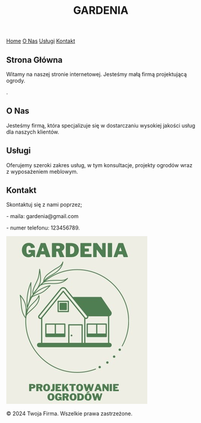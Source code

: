 <!DOCTYPE html>
<html lang="pl">
<head>
    <meta charset="UTF-8">
    <meta name="viewport" content="width=device-width, initial-scale=1.0">
    <title>Gardenia</title>
    <link rel="stylesheet" href="styles.css">
</head>
<body>
    <header>
        <h1>GARDENIA</h1>
    </header>
    <nav>
        <a href="#home">Home</a>
        <a href="#about">O Nas</a>
        <a href="#services">Usługi</a>
        <a href="#contact">Kontakt</a>
    </nav>
    <div class="container">
        <section id="home">
            <h2>Strona Główna</h2>
            <p>Witamy na naszej stronie internetowej. Jesteśmy małą firmą projektującą ogrody.</p>
</p>.</p>
        </section>
        <section id="about">
            <h2>O Nas</h2>
            <p>Jesteśmy firmą, która specjalizuje się w dostarczaniu wysokiej jakości usług dla naszych klientów.</p>
        </section>
        <section id="services">
            <h2>Usługi</h2>
            <p>Oferujemy szeroki zakres usług, w tym konsultacje, projekty ogrodów wraz z wyposażeniem meblowym.</p>
        </section>
        <section id="contact">
            <h2>Kontakt</h2>
            <p>Skontaktuj się z nami poprzez; 
</p>- maila: gardenia@gmail.com</p>
</p>- numer telefonu: 123456789.</p>
        </section>
<img src="gardenia.jpg" alt="gardenia">
</section>
    </div>
    <footer>
        <p>&copy; 2024 Twoja Firma. Wszelkie prawa zastrzeżone.</p>
    </footer>
</body>
</html>
